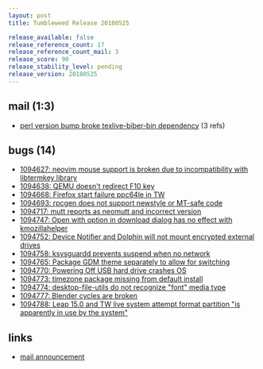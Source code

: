 ```yaml
---
layout: post
title: Tumbleweed Release 20180525

release_available: false
release_reference_count: 17
release_reference_count_mail: 3
release_score: 90
release_stability_level: pending
release_version: 20180525
---
```


## mail (1:3)

- [perl version bump broke texlive-biber-bin dependency](https://lists.opensuse.org/opensuse-factory/2018-05/msg00405.html) (3 refs)

## bugs (14)

<!--more-->

- [1094627: neovim mouse support is broken due to incompatibility with libtermkey library](https://bugzilla.opensuse.org/show_bug.cgi?id=1094627)
- [1094638: QEMU doesn't redirect F10 key](https://bugzilla.opensuse.org/show_bug.cgi?id=1094638)
- [1094668: Firefox start failure ppc64le in TW](https://bugzilla.opensuse.org/show_bug.cgi?id=1094668)
- [1094693: rpcgen does not support newstyle or MT-safe code](https://bugzilla.opensuse.org/show_bug.cgi?id=1094693)
- [1094717: mutt reports as neomutt and incorrect version](https://bugzilla.opensuse.org/show_bug.cgi?id=1094717)
- [1094747: Open with option in download dialog has no effect with kmozillahelper](https://bugzilla.opensuse.org/show_bug.cgi?id=1094747)
- [1094752: Device Notifier and Dolphin will not mount encrypted external drives](https://bugzilla.opensuse.org/show_bug.cgi?id=1094752)
- [1094758: ksysguardd prevents suspend when no network](https://bugzilla.opensuse.org/show_bug.cgi?id=1094758)
- [1094765: Package GDM theme separately to allow for switching](https://bugzilla.opensuse.org/show_bug.cgi?id=1094765)
- [1094770: Powering Off USB hard drive crashes OS](https://bugzilla.opensuse.org/show_bug.cgi?id=1094770)
- [1094773: timezone package missing from default install](https://bugzilla.opensuse.org/show_bug.cgi?id=1094773)
- [1094774: desktop-file-utils do not recognize "font" media type](https://bugzilla.opensuse.org/show_bug.cgi?id=1094774)
- [1094777: Blender cycles are broken](https://bugzilla.opensuse.org/show_bug.cgi?id=1094777)
- [1094788: Leap 15.0 and TW live system attempt format partition "is apparently in use by the system"](https://bugzilla.opensuse.org/show_bug.cgi?id=1094788)



## links

- [mail announcement](https://lists.opensuse.org/opensuse-factory/2018-05/msg00402.html)
